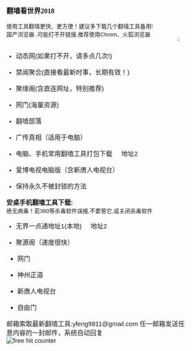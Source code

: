 <!DOCTYPE HTML PUBLIC "-//W3C//DTD HTML 4.01 Transitional//EN">
<html>
<head>
<title>home2</title>
<meta http-equiv="content-type" content="text/html; charset=gb2312">
<meta name="generator" content="Web Page Maker (unregistered version)">
<style type="text/css">
/*----------Text Styles----------*/
.ws6 {font-size: 8px;}
.ws7 {font-size: 9.3px;}
.ws8 {font-size: 11px;}
.ws9 {font-size: 12px;}
.ws10 {font-size: 13px;}
.ws11 {font-size: 15px;}
.ws12 {font-size: 16px;}
.ws14 {font-size: 19px;}
.ws16 {font-size: 21px;}
.ws18 {font-size: 24px;}
.ws20 {font-size: 27px;}
.ws22 {font-size: 29px;}
.ws24 {font-size: 32px;}
.ws26 {font-size: 35px;}
.ws28 {font-size: 37px;}
.ws36 {font-size: 48px;}
.ws48 {font-size: 64px;}
.ws72 {font-size: 96px;}
.wpmd {font-size: 13px;font-family: Arial,Helvetica,Sans-Serif;font-style: normal;font-weight: normal;}
/*----------Para Styles----------*/
DIV,UL,OL /* Left */
{
 margin-top: 0px;
 margin-bottom: 0px;
}
a{text-decoration:none}
</style>
<meta name="viewport" content="width=device-width;intinal-scale=1.0">
</head>
<body>
<div id="text1" style="position:absolute; overflow:hidden; left:15px; top:20px; width:419px; height:820px; z-index:0">
<div class="wpmd">
<div><font face="宋体" class="ws12"><B>翻墙看世界2018</B></font></div>
<div><BR></div>
<div>使用工具翻墙更快、更方便！建议多下载几个翻墙工具备用! </div>
<div>国产浏览器 ,可能打不开链接,推荐使用Chrom、火狐浏览器</div>

<div></div>
<div><BR></div>
<div><BR></div>

<UL>
<li><font class="ws11"><a href="https://1mwr64k5bi.execute-api.ap-southeast-1.amazonaws.com/u7/?id=2" title="" target="_blank">动态网(如果打不开，请多点几次!) </a></font></li>
</UL>
<div><font class="ws11"><a href="http://w999.p43.paperny.ru/" title=""><BR></a></font></div>
<UL>
<li><font class="ws11"><a href=" https://github.com/gfw-breaker/banned-news/blob/master/README.md" title="" target="_blank">禁闻聚合(直接看最新时事，长期有效！) </a></font></li>
</UL>
<div><font class="ws11"><a href=" https://github.com/gfw-breaker/banned-news/blob/master/README.md" title=""><BR></a></font></div>
<UL>
<li><font class="ws11"><a href="https://github.com/yuange99/4/wiki" title="" target="_blank">聚缘阁(含直连网址，特别推荐) </a></font></li>
</UL>
<div><font class="ws11"><a href="https://github.com/yuange99/4/wiki" title=""><BR></a></font></div>
<UL>
<li><font class="ws11"><a href="https://github.com/ogate2/ogate2/blob/master/README.md" title="" target="_blank">网门(海量资源)</a></font></li>
</UL>
<div><font class="ws11"><a href="https://github.com/ogate2/ogate2/blob/master/README.md" title=""><BR></a></font></div>
<UL>
<li><font class="ws11"><a href="https://github.com/osurf/osurf/blob/master/README.md" title="" target="_blank">翻墙部落</a></font></li>
</UL>
<div><font class="ws11"><a href="https://github.com/osurf/osurf/blob/master/README.md" title=""><BR></a></font></div>
<UL>
<li><font class="ws11"><a href="https://github.com/szzd1/2" title="" target="_blank">广传真相（适用于电脑）</a></font></li>
</UL>
<div><font class="ws11"><a href="https://raw.githubusercontent.com/xifulinmen/mingming/master/tool.zip" title=""><BR></a></font></div>

<UL>
<li><font class="ws11"><a href="https://raw.githubusercontent.com/zh99/fanqiang/master/tool.zip" title="" target="_blank">电脑、手机常用翻墙工具打包下载</a></font><font color="#000000" class="ws11">&nbsp;&nbsp;&nbsp;&nbsp; </font><font class="ws11"><a href="https://raw.githubusercontent.com/xifulinmen/mingming/master/tool.zip" title="" target="_blank">地址2</a></font><font color="#000000" class="ws11">&nbsp;&nbsp;&nbsp;&nbsp;&nbsp;&nbsp; </font></li>
</UL>
<div><font class="ws11"><a href="https://raw.githubusercontent.com/zh99/fanqiang/master/tool.zip" title=""><BR></a></font></div>
<UL>
<li><font class="ws11"><a href="https://raw.githubusercontent.com/osurf/osurf/master/iPPOTV.rar" title="" target="_blank">爱博电视电脑版（含新唐人电视台）</a></font></li>
</UL>
<div><font class="ws11"><a href="https://raw.githubusercontent.com/osurf/osurf/master/iPPOTV.rar" title=""><BR></a></font></div>

<UL>
<li><font class="ws11"><a href="forever.html" title="forver" target="_blank">保持永久不被封锁的方法</a></font></li>
</UL>
<div><font class="ws11"><a href="forever.html" title=""><BR></a></font></div>

<div><font class="ws11"><B>安桌手机翻墙工具下载: </B></font></div>

<div>绝无病毒！若360等杀毒软件误报,不要管它,或关闭杀毒软件 </div>
<div><BR></div>
<UL>
<li><font class="ws11"><a href="https://raw.githubusercontent.com/zh99/fanqiang/master/um45.apk?raw=true" title="" target="_blank">无界一点通地址1(本地)</a></font><font color="#000000" class="ws11">&nbsp;&nbsp;&nbsp;&nbsp; </font><font class="ws11"><a href="https://raw.githubusercontent.com/osurf/osurf/master/um.apk?raw=true" title="" target="_blank">地址2</a></font></li>
</UL>
<div><font class="ws11"><a href="https://raw.githubusercontent.com/zh99/fanqiang/master/um45.apk?raw=true" title=""><BR></a></font></div>
<UL>
<li><font class="ws11"><a href="https://raw.githubusercontent.com/dtw9/jyg/master/jyg.apk?raw=true" title="" target="_blank">聚源阁（速度很快）</a></li>
</UL>
<div><font class="ws11"><a href="https://git.io/jygapk" title=""><BR></a></font></div>
<UL>
<li><font class="ws11"><a href="https://raw.githubusercontent.com/opipe/Up/master/Tools/oGate.apk?raw=true" title="" target="_blank">网门</a></li>
</UL>
<div><font class="ws11"><a href="https://raw.githubusercontent.com/opipe/Up/master/Tools/oGate.apk?raw=true" title=""><BR></a></font></div>
<UL>
<li><font class="ws11"><a href="https://raw.githubusercontent.com/SzzdOgate/update/master/extras/SzzdOgate.apk?raw=true" title="" target="_blank">神州正道</a></li>
</UL>
<div><font class="ws11"><a href="https://raw.githubusercontent.com/SzzdOgate/update/master/extras/SzzdOgate.apk?raw=true" title=""><BR></a></font></div>
<UL>
<li><font class="ws11"><a href="https://raw.githubusercontent.com/osurf/osurf/master/iNTD_TV.apk?raw=true" title="" target="_blank">新唐人电视台</a></li>
</UL>
<div><font class="ws11"><a href="https://raw.githubusercontent.com/SzzdOgate/update/master/extras/SzzdOgate.apk?raw=true" title=""><BR></a></div>
</UL>
<UL>
<li><font class="ws11"><a href="https://git.io/fgma" title="" target="_blank">自由门</a></li>
</UL>
<div><font class="ws11"><a href="https://git.io/fgma" title=""><BR></a></font></div>
<div>邮箱索取最新翻墙工具:yfeng9811@gmail.com 任一邮箱发送任意内容的一封邮件，系统自动回复 </div>
<div id="marquee1" style="position:absolute; overflow:hidden; left:13px; top:69px; width:390px; height:22px; z-index:1">
<marquee width="390" height="26">
<div class="wpmd">
<div><font color="#FF0000">本网站也许不能长期有效,但下面的github链接均可长期使用, 请收藏各个链接!</font></div>
</div></marquee>

</div>
<!-- Start of StatCounter Code for Default Guide -->
<script type="text/javascript">
var sc_project=11134231; 
var sc_invisible=1; 
var sc_security="63a4ddf8"; 
var scJsHost = (("https:" == document.location.protocol) ?
"https://secure." : "http://www.");
document.write("<sc"+"ript type='text/javascript' src='" +
scJsHost+
"statcounter.com/counter/counter.js'></"+"script>");
</script>
<noscript><div class="statcounter"><a title="free hit
counter" href="http://statcounter.com/" target="_blank"><img
class="statcounter"
src="//c.statcounter.com/11134231/0/63a4ddf8/1/" alt="free
hit counter"></a></div></noscript>
<!-- End of StatCounter Code for Default Guide -->


</body>
</html>
